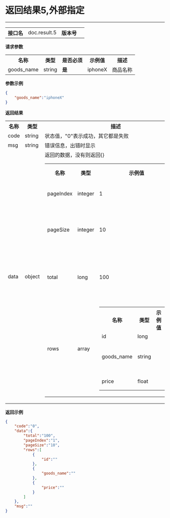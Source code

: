 
# 返回结果5,外部指定
---


<table>
    <tr>
        <th>接口名</th>
        <td>doc.result.5</td>
        <th>版本号</th>
        <td></td>
    </tr>
</table>

**请求参数**

<table>
    <tr>
        <th>名称</th>
        <th>类型</th>
        <th>是否必须</th>
        <th>示例值</th>
        <th>描述</th>
    </tr>
        <tr><td>goods_name</td><td class="param-type">string</td><td><strong>是</strong></td><td>iphoneX</td><td>商品名称<br/></td></tr>
    </table>

**参数示例**

```json
{
	"goods_name":"iphoneX"
}
```

**返回结果**

<table>
    <tr>
        <th>名称</th>
        <th>类型</th>
        <th>描述</th>
    </tr>
    <tr>
        <td>code</td>
        <td>string</td>
        <td>状态值，"0"表示成功，其它都是失败</td>
    </tr>
    <tr>
        <td>msg</td>
        <td>string</td>
        <td>错误信息，出错时显示</td>
    </tr>
        <tr>
        <td>data</td>
        <td>object</td>
        <td>返回的数据，没有则返回{}
            <table>
                <tr>
                    <th>名称</th>
                    <th>类型</th>
                    <th>示例值</th>
                    <th>描述</th>
                </tr>
                                <tr><td>pageIndex</td><td>integer</td><td>1</td><td>第几页<br/></td></tr>
                                <tr><td>pageSize</td><td>integer</td><td>10</td><td>每页几条数据<br/></td></tr>
                                <tr><td>total</td><td>long</td><td>100</td><td>每页几条数据<br/></td></tr>
                                <tr><td>rows</td><td>array</td><td><table><tr><th>名称</th><th>类型</th><th>示例值</th><th>描述</th></tr><tr><td>id</td><td>long</td><td></td><td>id<br/></td></tr><tr><td>goods_name</td><td>string</td><td></td><td>商品名称<br/></td></tr><tr><td>price</td><td>float</td><td></td><td>价格<br/></td></tr></table></td><td>数据<br/></td></tr>
                            </table>
        </td>
    </tr>
    </table>

**返回示例**

```json
{
	"code":"0",
	"data":{
		"total":"100",
		"pageIndex":"1",
		"pageSize":"10",
		"rows":[
			{
				"id":""
			},
			{
				"goods_name":""
			},
			{
				"price":""
			}
		]
	},
	"msg":""
}
```


